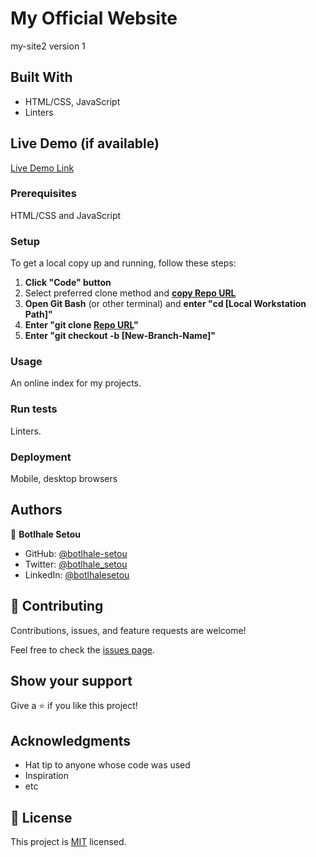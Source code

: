 # My Official Website

my-site2 version 1


## Built With

- HTML/CSS, JavaScript
- Linters

## Live Demo (if available)

[Live Demo Link](https://botlhale-setou.github.io)


### Prerequisites
HTML/CSS and JavaScript

### Setup
To get a local copy up and running, follow these steps:
1. **Click "Code" button**
2. Select preferred clone method and [**copy Repo URL**](https://github.com/Botlhale-Setou/my-site2.git)
3. **Open Git Bash** (or other terminal) and **enter "cd [Local Workstation Path]"**
4. **Enter "git clone [Repo URL](https://github.com/Botlhale-Setou/my-site2.git)"**
5. **Enter "git checkout -b [New-Branch-Name]"**

### Usage
An online index for my projects.

### Run tests
Linters.

### Deployment
Mobile, desktop browsers


## Authors

👤 **Botlhale Setou**

- GitHub: [@botlhale-setou](https://github.com/Botlhale-Setou)
- Twitter: [@botlhale_setou](https://twitter.com/Botlhale_Setou)
- LinkedIn: [@botlhalesetou](https://www.linkedin.com/in/botlhalesetou/)


## 🤝 Contributing

Contributions, issues, and feature requests are welcome!

Feel free to check the [issues page](https://github.com/Botlhale-Setou/my-site2/issues).

## Show your support

Give a ⭐️ if you like this project!

## Acknowledgments

- Hat tip to anyone whose code was used
- Inspiration
- etc

## 📝 License

This project is [MIT](./LICENSE) licensed.

